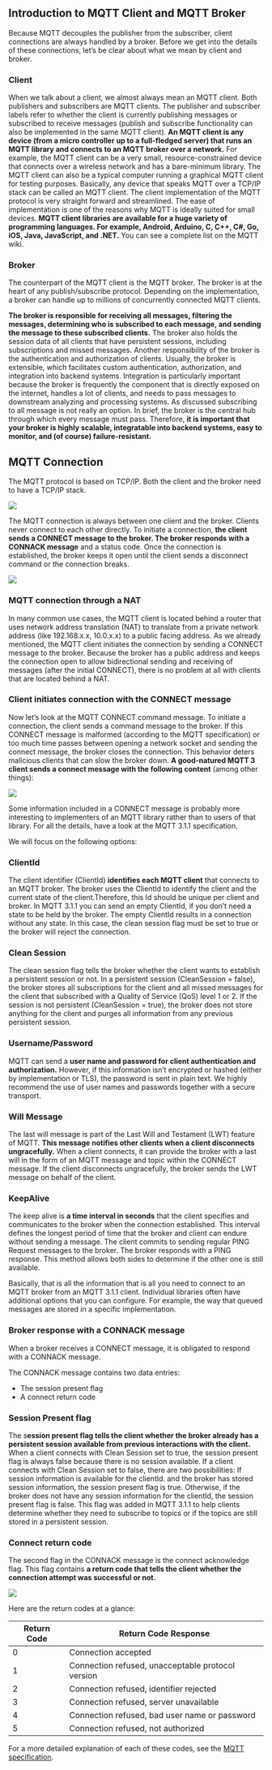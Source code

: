 ## Introduction to MQTT Client and MQTT Broker

Because MQTT decouples the publisher from the subscriber, client connections are always handled by a broker. Before we get into the details of these connections, let’s be clear about what we mean by client and broker.

### **Client**

When we talk about a client, we almost always mean an MQTT client. Both publishers and subscribers are MQTT clients. The publisher and subscriber labels refer to whether the client is currently publishing messages or subscribed to receive messages (publish and subscribe functionality can also be implemented in the same MQTT client). **An MQTT client is any device (from a micro controller up to a full-fledged server) that runs an MQTT library and connects to an MQTT broker over a network.** For example, the MQTT client can be a very small, resource-constrained device that connects over a wireless network and has a bare-minimum library. The MQTT client can also be a typical computer running a graphical MQTT client for testing purposes. Basically, any device that speaks MQTT over a TCP/IP stack can be called an MQTT client. The client implementation of the MQTT protocol is very straight forward and streamlined. The ease of implementation is one of the reasons why MQTT is ideally suited for small devices. **MQTT client libraries are available for a huge variety of programming languages. For example, Android, Arduino, C, C++, C#, Go, iOS, Java, JavaScript, and .NET.** You can see a complete list on the MQTT wiki.


### **Broker**

The counterpart of the MQTT client is the MQTT broker. The broker is at the heart of any publish/subscribe protocol. Depending on the implementation, a broker can handle up to millions of concurrently connected MQTT clients.

**The broker is responsible for receiving all messages, filtering the messages, determining who is subscribed to each message, and sending the message to these subscribed clients.** The broker also holds the session data of all clients that have persistent sessions, including subscriptions and missed messages. Another responsibility of the broker is the authentication and authorization of clients. Usually, the broker is extensible, which facilitates custom authentication, authorization, and integration into backend systems. Integration is particularly important because the broker is frequently the component that is directly exposed on the internet, handles a lot of clients, and needs to pass messages to downstream analyzing and processing systems. As discussed subscribing to all message is not really an option. In brief, the broker is the central hub through which every message must pass. Therefore, **it is important that your broker is highly scalable, integratable into backend systems, easy to monitor, and (of course) failure-resistant.**

## MQTT Connection

The MQTT protocol is based on TCP/IP. Both the client and the broker need to have a TCP/IP stack.

<img src="img/mqtt-tcp-ip-stack.png">

The MQTT connection is always between one client and the broker. Clients never connect to each other directly. To initiate a connection, **the client sends a CONNECT message to the broker. The broker responds with a CONNACK message** and a status code. Once the connection is established, the broker keeps it open until the client sends a disconnect command or the connection breaks.

<img src="img/connect-flow.gif">


### **MQTT connection through a NAT**

In many common use cases, the MQTT client is located behind a router that uses network address translation (NAT) to translate from a private network address (like 192.168.x.x, 10.0.x.x) to a public facing address. As we already mentioned, the MQTT client initiates the connection by sending a CONNECT message to the broker. Because the broker has a public address and keeps the connection open to allow bidirectional sending and receiving of messages (after the initial CONNECT), there is no problem at all with clients that are located behind a NAT.

### **Client initiates connection with the CONNECT message**

Now let’s look at the MQTT CONNECT command message. To initiate a connection, the client sends a command message to the broker. If this CONNECT message is malformed (according to the MQTT specification) or too much time passes between opening a network socket and sending the connect message, the broker closes the connection. This behavior deters malicious clients that can slow the broker down. **A good-natured MQTT 3 client sends a connect message with the following content** (among other things):

<img src="img/connect.png">

Some information included in a CONNECT message is probably more interesting to implementers of an MQTT library rather than to users of that library. For all the details, have a look at the MQTT 3.1.1 specification.

We will focus on the following options:

### **ClientId**
The client identifier (ClientId) **identifies each MQTT client** that connects to an MQTT broker. The broker uses the ClientId to identify the client and the current state of the client.Therefore, this Id should be unique per client and broker. In MQTT 3.1.1 you can send an empty ClientId, if you don’t need a state to be held by the broker. The empty ClientId results in a connection without any state. In this case, the clean session flag must be set to true or the broker will reject the connection.

### **Clean Session**
The clean session flag tells the broker whether the client wants to establish a persistent session or not. In a persistent session (CleanSession = false), the broker stores all subscriptions for the client and all missed messages for the client that subscribed with a Quality of Service (QoS) level 1 or 2. If the session is not persistent (CleanSession = true), the broker does not store anything for the client and purges all information from any previous persistent session.

### **Username/Password**
MQTT can send a **user name and password for client authentication and authorization.** However, if this information isn’t encrypted or hashed (either by implementation or TLS), the password is sent in plain text. We highly recommend the use of user names and passwords together with a secure transport.

### **Will Message**
The last will message is part of the Last Will and Testament (LWT) feature of MQTT. **This message notifies other clients when a client disconnects ungracefully.** When a client connects, it can provide the broker with a last will in the form of an MQTT message and topic within the CONNECT message. If the client disconnects ungracefully, the broker sends the LWT message on behalf of the client. 

### **KeepAlive**
The keep alive is **a time interval in seconds** that the client specifies and communicates to the broker when the connection established. This interval defines the longest period of time that the broker and client can endure without sending a message. The client commits to sending regular PING Request messages to the broker. The broker responds with a PING response. This method allows both sides to determine if the other one is still available. 

Basically, that is all the information that is all you need to connect to an MQTT broker from an MQTT 3.1.1 client. Individual libraries often have additional options that you can configure. For example, the way that queued messages are stored in a specific implementation.


### **Broker response with a CONNACK message**
When a broker receives a CONNECT message, it is obligated to respond with a CONNACK message.

The CONNACK message contains two data entries:

* The session present flag
* A connect return code

### **Session Present flag**
The s**ession present flag tells the client whether the broker already has a persistent session available from previous interactions with the client.** When a client connects with Clean Session set to true, the session present flag is always false because there is no session available. If a client connects with Clean Session set to false, there are two possibilities: If session information is available for the clientId. and the broker has stored session information, the session present flag is true. Otherwise, if the broker does not have any session information for the clientId, the session present flag is false. This flag was added in MQTT 3.1.1 to help clients determine whether they need to subscribe to topics or if the topics are still stored in a persistent session.

### **Connect return code**
The second flag in the CONNACK message is the connect acknowledge flag. This flag contains **a return code that tells the client whether the connection attempt was successful or not.**

<img src="img/connack1.png">

Here are the return codes at a glance:

Return Code | Return Code Response 
--     | -- 
0 | Connection accepted
1 | Connection refused, unacceptable protocol version
2 | Connection refused, identifier rejected
3 | Connection refused, server unavailable
4 | Connection refused, bad user name or password
5 | Connection refused, not authorized

For a more detailed explanation of each of these codes, see the [MQTT specification](http://docs.oasis-open.org/mqtt/mqtt/v3.1.1/os/mqtt-v3.1.1-os.html#_Toc398718035).

